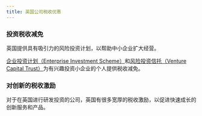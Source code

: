 ```yaml
---
title: 英国公司税收优惠
---
```


### 投资税收减免

英国提供具有吸引力的风险投资计划，以帮助中小企业扩大经营。
 
[企业投资计划（Enterprise Investment Scheme）](https://www.gov.uk/government/publications/the-enterprise-investment-scheme-introduction)和[风险投资信托（Venture Capital Trust）](https://www.gov.uk/government/collections/venture-capital-trusts-statistics)为有兴趣投资小企业的个人提供税收减免。

### 对创新的税收激励

对于在英国进行研发投资的公司，英国有很多宽厚的税收激励，以促进快速成长的创新服务和产品。

